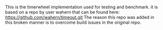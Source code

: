 This is the timerwheel implementation used for testing and benchmark. it is based on a repo by user wahern that can be found here: https://github.com/wahern/timeout.git
The reason this repo was added in this broken manner is to overcome build issues in the original repo.
